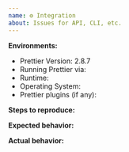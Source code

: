 ```yaml
---
name: ⚙ Integration
about: Issues for API, CLI, etc.
---
```


<!--

BEFORE SUBMITTING AN ISSUE:

1.  Search for your issue on GitHub: https://github.com/prettier/prettier/issues
    A large number of opened issues are duplicates of existing issues.
    If someone has already opened an issue for what you are experiencing,
    you do not need to open a new issue — please add a 👍 reaction to the
    existing issue instead.

2.  If your issue is with a Prettier editor extension or add-on, please open the
    issue in the repo for that extension or add-on, instead of this repo.

-->

**Environments:**

- Prettier Version: 2.8.7
- Running Prettier via: <!-- CLI, Node.js API, Browser API, etc. -->
- Runtime: <!-- Node.js v14, Chrome v83, etc. -->
- Operating System: <!-- Windows, Linux, macOS, etc. -->
- Prettier plugins (if any): <!-- e.g. @prettier/plugin-php -->

**Steps to reproduce:**

<!-- shell script, js code, or a link to the minimal reproducible repository -->

**Expected behavior:**

**Actual behavior:**
